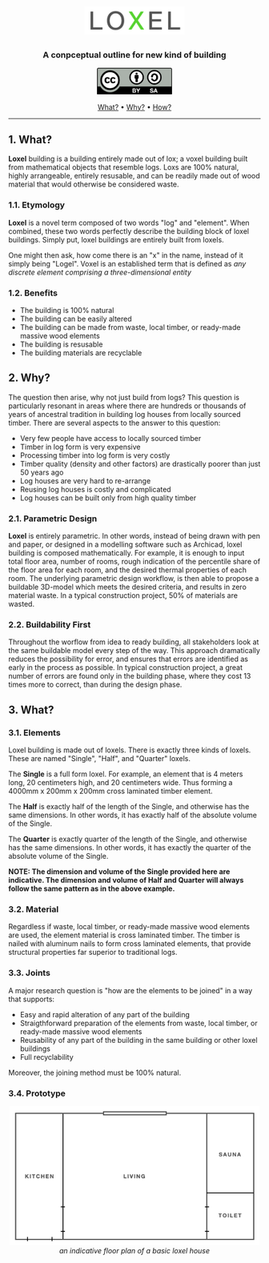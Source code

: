 <h1 align="center">
  <br>
  <a href="https://github.com/mikkokotila/loxel"><img src="https://raw.githubusercontent.com/mikkokotila/loxel/main/img/Loxel_logo.png" alt="Loxel" width="200"></a>
  <br>
</h1>

<h3 align="center">A conpceptual outline for new kind of building</h3>

<p align="center">
  
  <a href="https://mirrors.creativecommons.org/presskit/buttons/88x31/png/by-sa.png">
    <img width=150px src="https://raw.githubusercontent.com/eka-foundation/home/master/images/by-sa.png" alt="License">
  </a>

</p>

<p align="center">
  <a href="#what">What?</a> •
  <a href="#why">Why?</a> •
  <a href="#how">How?</a>
</p>
<hr>

## 1. What?

**Loxel** building is a building entirely made out of lox; a voxel building built from mathematical objects that resemble logs. Loxs are 100% natural, highly arrangeable, entirely resusable, and can be readily made out of wood material that would otherwise be considered waste.

### 1.1. Etymology

**Loxel** is a novel term composed of two words "log" and "element". When combined, these two words perfectly describe the building block of loxel buildings. Simply put, loxel buildings are entirely built from loxels. 

One might then ask, how come there is an "x" in the name, instead of it simply being "Logel". Voxel is an established term that is defined as _any discrete element comprising a three-dimensional entity_

### 1.2. Benefits

- The building is 100% natural
- The building can be easily altered
- The building can be made from waste, local timber, or ready-made massive wood elements
- The building is resusable
- The building materials are recyclable

## 2. Why?

The question then arise, why not just build from logs? This question is particularly resonant in areas where there are hundreds or thousands of years of ancestral tradition in building log houses from locally sourced timber. There are several aspects to the answer to this question: 

- Very few people have access to locally sourced timber
- Timber in log form is very expensive
- Processing timber into log form is very costly
- Timber quality (density and other factors) are drastically poorer than just 50 years ago
- Log houses are very hard to re-arrange
- Reusing log houses is costly and complicated
- Log houses can be built only from high quality timber

### 2.1. Parametric Design

**Loxel** is entirely parametric. In other words, instead of being drawn with pen and paper, or designed in a modelling software such as Archicad, loxel building is composed mathematically. For example, it is enough to input total floor area, number of rooms, rough indication of the percentile share of the floor area for each room, and the desired thermal properties of each room. The underlying parametric design workflow, is then able to propose a buildable 3D-model which meets the desired criteria, and results in zero material waste. In a typical construction project, 50% of materials are wasted.

### 2.2. Buildability First

Throughout the worflow from idea to ready building, all stakeholders look at the same buildable model every step of the way. This approach dramatically reduces the possibility for error, and ensures that errors are identified as early in the process as possible. In typical construction project, a great number of errors are found only in the building phase, where they cost 13 times more to correct, than during the design phase.

## 3. What?

### 3.1. Elements

Loxel building is made out of loxels. There is exactly three kinds of loxels. These are named "Single", "Half", and "Quarter" loxels. 

The **Single** is a full form loxel. For example, an element that is 4 meters long, 20 centimeters high, and 20 centimeters wide. Thus forming a 4000mm x 200mm x 200mm cross laminated timber element. 

The **Half** is exactly half of the length of the Single, and otherwise has the same dimensions. In other words, it has exactly half of the absolute volume of the Single. 

The **Quarter** is exactly quarter of the length of the Single, and otherwise has the same dimensions. In other words, it has exactly the quarter of the absolute volume of the Single.

**NOTE: The dimension and volume of the Single provided here are indicative. The dimension and volume of Half and Quarter will always follow the same pattern as in the above example.**

### 3.2. Material

Regardless if waste, local timber, or ready-made massive wood elements are used, the element material is cross laminated timber. The timber is nailed with aluminum nails to form cross laminated elements, that provide structural properties far superior to traditional logs.  

### 3.3. Joints

A major research question is "how are the elements to be joined" in a way that supports: 

- Easy and rapid alteration of any part of the building
- Straigthforward preparation of the elements from waste, local timber, or ready-made massive wood elements
- Reusability of any part of the building in the same building or other loxel buildings
- Full recyclability

Moreover, the joining method must be 100% natural. 

### 3.4. Prototype

<p align="center">
    <img width=500px src="https://raw.githubusercontent.com/mikkokotila/loxel/main/img/Loxel_proto_house.png" alt="License">
  <br> <i>an indicative floor plan of a basic loxel house</i>
</p>
